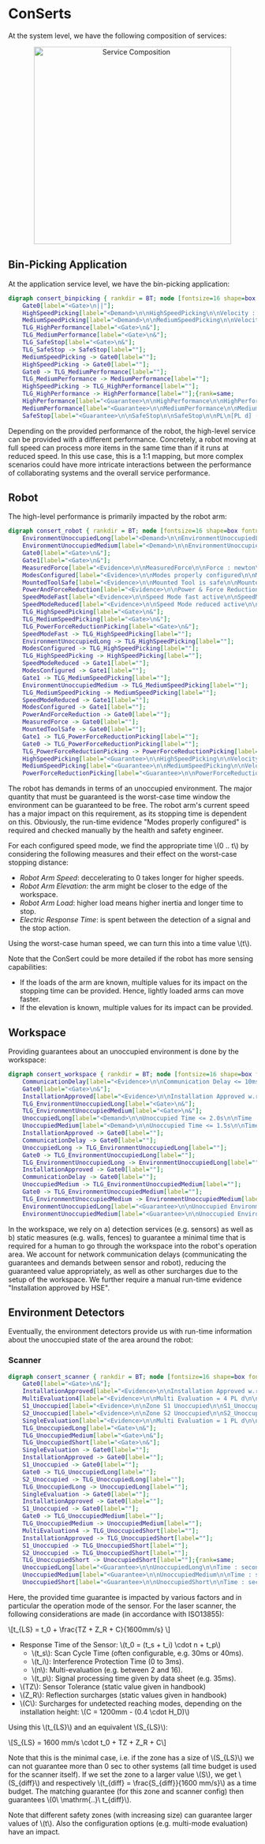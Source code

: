 <!--
SPDX-FileCopyrightText: 2022 Andreas Schmidt <andreas.schmidt@iese.fraunhofer.de>

SPDX-License-Identifier: CC-BY-SA-4.0
-->

# ConSerts

At the system level, we have the following composition of services:

<div style="text-align: center">
<a href="./ServicesComposition.svg">
<img alt="Service Composition" src="./ServicesComposition.svg" width="400em" />
</a>
</div>

## Bin-Picking Application

At the application service level, we have the bin-picking application:

```dot process
digraph consert_binpicking { rankdir = BT; node [fontsize=16 shape=box fontname="Verdana"];
    Gate0[label="<Gate>\n||"];
    HighSpeedPicking[label="<Demand>\n\nHighSpeedPicking\n\nVelocity : meter per second\n2.0..=3.0 (G <= D)\n\nPL\n[PL d] (D <= G)\n\nSIL\n[SIL 2] (D <= G)"];
    MediumSpeedPicking[label="<Demand>\n\nMediumSpeedPicking\n\nVelocity : meter per second\n0.0..=2.0 (G <= D)\n\nPL\n[PL d] (D <= G)\n\nSIL\n[SIL 2] (D <= G)"];
    TLG_HighPerformance[label="<Gate>\n&"];
    TLG_MediumPerformance[label="<Gate>\n&"];
    TLG_SafeStop[label="<Gate>\n&"];
    TLG_SafeStop -> SafeStop[label=""];
    MediumSpeedPicking -> Gate0[label=""];
    HighSpeedPicking -> Gate0[label=""];
    Gate0 -> TLG_MediumPerformance[label=""];
    TLG_MediumPerformance -> MediumPerformance[label=""];
    HighSpeedPicking -> TLG_HighPerformance[label=""];
    TLG_HighPerformance -> HighPerformance[label=""];{rank=same;
    HighPerformance[label="<Guarantee>\n\nHighPerformance\n\nHighPerformance\n\nPL\n[PL d] (D <= G)\n\nSIL\n[SIL 2] (D <= G)"];
    MediumPerformance[label="<Guarantee>\n\nMediumPerformance\n\nMediumPerformance\n\nPL\n[PL d] (D <= G)\n\nSIL\n[SIL 2] (D <= G)"];
    SafeStop[label="<Guarantee>\n\nSafeStop\n\nSafeStop\n\nPL\n[PL d] (D <= G)\n\nSIL\n[SIL 2] (D <= G)"];}{rank=same;}}
```

Depending on the provided performance of the robot, the high-level service can be provided with a different performance.
Concretely, a robot moving at full speed can process more items in the same time than if it runs at reduced speed.
In this use case, this is a 1:1 mapping, but more complex scenarios could have more intricate interactions between the performance of collaborating systems and the overall service performance.

## Robot

The high-level performance is primarily impacted by the robot arm:

```dot process
digraph consert_robot { rankdir = BT; node [fontsize=16 shape=box fontname="Verdana"];
    EnvironmentUnoccupiedLong[label="<Demand>\n\nEnvironmentUnoccupiedLong\n\nTime : second\n0.0..=1.98 (D <= G)\n\nPL\n[PL d] (D <= G)\n\nSIL\n[SIL 2] (D <= G)"];
    EnvironmentUnoccupiedMedium[label="<Demand>\n\nEnvironmentUnoccupiedMedium\n\nTime : second\n0.0..=1.48 (D <= G)\n\nPL\n[PL d] (D <= G)\n\nSIL\n[SIL 2] (D <= G)"];
    Gate0[label="<Gate>\n&"];
    Gate1[label="<Gate>\n&"];
    MeasuredForce[label="<Evidence>\n\nMeasuredForce\n\nForce : newton\n0.0..=2.0 (G <= D)"];
    ModesConfigured[label="<Evidence>\n\nModes properly configured\n\nModesConfigured"];
    MountedToolSafe[label="<Evidence>\n\nMounted Tool is safe\n\nMountedToolSafe"];
    PowerAndForceReduction[label="<Evidence>\n\nPower & Force Reduction active\n\nPowerAndForceReduction"];
    SpeedModeFast[label="<Evidence>\n\nSpeed Mode fast active\n\nSpeedModeFast"];
    SpeedModeReduced[label="<Evidence>\n\nSpeed Mode reduced active\n\nSpeedModeReduced"];
    TLG_HighSpeedPicking[label="<Gate>\n&"];
    TLG_MediumSpeedPicking[label="<Gate>\n&"];
    TLG_PowerForceReductionPicking[label="<Gate>\n&"];
    SpeedModeFast -> TLG_HighSpeedPicking[label=""];
    EnvironmentUnoccupiedLong -> TLG_HighSpeedPicking[label=""];
    ModesConfigured -> TLG_HighSpeedPicking[label=""];
    TLG_HighSpeedPicking -> HighSpeedPicking[label=""];
    SpeedModeReduced -> Gate1[label=""];
    ModesConfigured -> Gate1[label=""];
    Gate1 -> TLG_MediumSpeedPicking[label=""];
    EnvironmentUnoccupiedMedium -> TLG_MediumSpeedPicking[label=""];
    TLG_MediumSpeedPicking -> MediumSpeedPicking[label=""];
    SpeedModeReduced -> Gate1[label=""];
    ModesConfigured -> Gate1[label=""];
    PowerAndForceReduction -> Gate0[label=""];
    MeasuredForce -> Gate0[label=""];
    MountedToolSafe -> Gate0[label=""];
    Gate1 -> TLG_PowerForceReductionPicking[label=""];
    Gate0 -> TLG_PowerForceReductionPicking[label=""];
    TLG_PowerForceReductionPicking -> PowerForceReductionPicking[label=""];{rank=same;
    HighSpeedPicking[label="<Guarantee>\n\nHighSpeedPicking\n\nVelocity : meter per second\n2.0..=3.0 (G <= D)\n\nPL\n[PL d] (D <= G)\n\nSIL\n[SIL 2] (D <= G)"];
    MediumSpeedPicking[label="<Guarantee>\n\nMediumSpeedPicking\n\nVelocity : meter per second\n0.0..=2.0 (G <= D)\n\nPL\n[PL d] (D <= G)\n\nSIL\n[SIL 2] (D <= G)"];
    PowerForceReductionPicking[label="<Guarantee>\n\nPowerForceReductionPicking\n\nVelocity : meter per second\n0.0..=1.5 (G <= D)\n\nPL\n[PL d] (D <= G)\n\nSIL\n[SIL 2] (D <= G)"];}{rank=same;}}
```

The robot has demands in terms of an unoccupied environment.
The major quantity that must be guaranteed is the worst-case time window the environment can be guaranteed to be free.
The robot arm's current speed has a major impact on this requirement, as its stopping time is dependent on this.
Obviously, the run-time evidence "Modes properly configured" is required and checked manually by the health and safety engineer.

For each configured speed mode, we find the appropriate time \\(0 .. t\\) by considering the following measures and their effect on the worst-case stopping distance:

* *Robot Arm Speed*: deccelerating to 0 takes longer for higher speeds.
* *Robot Arm Elevation*: the arm might be closer to the edge of the workspace.
* *Robot Arm Load*: higher load means higher inertia and longer time to stop.
* *Electric Response Time*: is spent between the detection of a signal and the stop action.

Using the worst-case human speed, we can turn this into a time value \\(t\\).

Note that the ConSert could be more detailed if the robot has more sensing capabilities:

* If the loads of the arm are known, multiple values for its impact on the stopping time can be provided. Hence, lightly loaded arms can move faster.
* If the elevation is known, multiple values for its impact can be provided.

## Workspace

Providing guarantees about an unoccupied environment is done by the workspace:

```dot process
digraph consert_workspace { rankdir = BT; node [fontsize=16 shape=box fontname="Verdana"];
    CommunicationDelay[label="<Evidence>\n\nCommunication Delay <= 10ms\n\nTime : millisecond\n0.0..=10.0 (D <= G)"];
    Gate0[label="<Gate>\n&"];
    InstallationApproved[label="<Evidence>\n\nInstallation Approved w.r.t. ISO 13855\n\nInstallationApproved"];
    TLG_EnvironmentUnoccupiedLong[label="<Gate>\n&"];
    TLG_EnvironmentUnoccupiedMedium[label="<Gate>\n&"];
    UnoccupiedLong[label="<Demand>\n\nUnoccupied Time <= 2.0s\n\nTime : second\n0.0..=2.0 (D <= G)\n\nPL\n[PL d] (D <= G)\n\nSIL\n[SIL 2] (D <= G)"];
    UnoccupiedMedium[label="<Demand>\n\nUnoccupied Time <= 1.5s\n\nTime : second\n0.0..=1.5 (D <= G)\n\nPL\n[PL d] (D <= G)\n\nSIL\n[SIL 2] (D <= G)"];
    InstallationApproved -> Gate0[label=""];
    CommunicationDelay -> Gate0[label=""];
    UnoccupiedLong -> TLG_EnvironmentUnoccupiedLong[label=""];
    Gate0 -> TLG_EnvironmentUnoccupiedLong[label=""];
    TLG_EnvironmentUnoccupiedLong -> EnvironmentUnoccupiedLong[label=""];
    InstallationApproved -> Gate0[label=""];
    CommunicationDelay -> Gate0[label=""];
    UnoccupiedMedium -> TLG_EnvironmentUnoccupiedMedium[label=""];
    Gate0 -> TLG_EnvironmentUnoccupiedMedium[label=""];
    TLG_EnvironmentUnoccupiedMedium -> EnvironmentUnoccupiedMedium[label=""];{rank=same;
    EnvironmentUnoccupiedLong[label="<Guarantee>\n\nUnoccupied Environment Time <= 1.99s\n\nTime : second\n0.0..=1.99 (D <= G)\n\nPL\n[PL d] (D <= G)\n\nSIL\n[SIL 2] (D <= G)"];
    EnvironmentUnoccupiedMedium[label="<Guarantee>\n\nUnoccupied Environment Time <= 1.49s\n\nTime : second\n0.0..=1.49 (D <= G)\n\nPL\n[PL d] (D <= G)\n\nSIL\n[SIL 2] (D <= G)"];}{rank=same;}}
```

In the workspace, we rely on a) detection services (e.g. sensors) as well as b) static measures (e.g. walls, fences) to guarantee a minimal time that is required for a human to go through the workspace into the robot's operation area.
We account for network communication delays (communicating the guarantees and demands between sensor and robot), reducing the guaranteed value appropriately, as well as other surcharges due to the setup of the workspace.
We further require a manual run-time evidence "Installation approved by HSE".

## Environment Detectors

Eventually, the environment detectors provide us with run-time information about the unoccupied state of the area around the robot:

### Scanner

```dot process
digraph consert_scanner { rankdir = BT; node [fontsize=16 shape=box fontname="Verdana"];
    Gate0[label="<Gate>\n&"];
    InstallationApproved[label="<Evidence>\n\nInstallation Approved w.r.t. ISO 13855\n\nInstallationApproved"];
    MultiEvaluation4[label="<Evidence>\n\nMulti Evaluation = 4 PL d\n\nMultiEvaluation"];
    S1_Unoccupied[label="<Evidence>\n\nZone S1 Unoccupied\n\nS1_Unoccupied"];
    S2_Unoccupied[label="<Evidence>\n\nZone S2 Unoccupied\n\nS2_Unoccupied"];
    SingleEvaluation[label="<Evidence>\n\nMulti Evaluation = 1 PL d\n\nMultiEvaluation"];
    TLG_UnoccupiedLong[label="<Gate>\n&"];
    TLG_UnoccupiedMedium[label="<Gate>\n&"];
    TLG_UnoccupiedShort[label="<Gate>\n&"];
    SingleEvaluation -> Gate0[label=""];
    InstallationApproved -> Gate0[label=""];
    S1_Unoccupied -> Gate0[label=""];
    Gate0 -> TLG_UnoccupiedLong[label=""];
    S2_Unoccupied -> TLG_UnoccupiedLong[label=""];
    TLG_UnoccupiedLong -> UnoccupiedLong[label=""];
    SingleEvaluation -> Gate0[label=""];
    InstallationApproved -> Gate0[label=""];
    S1_Unoccupied -> Gate0[label=""];
    Gate0 -> TLG_UnoccupiedMedium[label=""];
    TLG_UnoccupiedMedium -> UnoccupiedMedium[label=""];
    MultiEvaluation4 -> TLG_UnoccupiedShort[label=""];
    InstallationApproved -> TLG_UnoccupiedShort[label=""];
    S1_Unoccupied -> TLG_UnoccupiedShort[label=""];
    S2_Unoccupied -> TLG_UnoccupiedShort[label=""];
    TLG_UnoccupiedShort -> UnoccupiedShort[label=""];{rank=same;
    UnoccupiedLong[label="<Guarantee>\n\nUnoccupiedLong\n\nTime : second\n0.0..=2.0 (D <= G)\n\nPL\n[PL d] (D <= G)\n\nSIL\n[SIL 2] (D <= G)"];
    UnoccupiedMedium[label="<Guarantee>\n\nUnoccupiedMedium\n\nTime : second\n0.0..=1.5 (D <= G)\n\nPL\n[PL d] (D <= G)\n\nSIL\n[SIL 2] (D <= G)"];
    UnoccupiedShort[label="<Guarantee>\n\nUnoccupiedShort\n\nTime : second\n0.0..=0.5 (D <= G)\n\nPL\n[PL d] (D <= G)\n\nSIL\n[SIL 2] (D <= G)"];}{rank=same;}}
```

Here, the provided time guarantee is impacted by various factors and in particular the operation mode of the sensor.
For the laser scanner, the following considerations are made (in accordance with ISO13855):

\\[t_{LS} = t_0 + \frac{TZ + Z_R + C}{1600mm/s} \\]

* Response Time of the Sensor: \\(t_0 = (t_s + t_i) \cdot n + t_p\\)
  * \\(t_s\\): Scan Cycle Time (often configurable, e.g. 30ms or 40ms).
  * \\(t_i\\): Interference Protection Time (0 to 3ms).
  * \\(n\\): Multi-evaluation (e.g. between 2 and 16).
  * \\(t_p\\): Signal processing time given by data sheet (e.g. 35ms).
* \\(TZ\\): Sensor Tolerance (static value given in handbook)
* \\(Z_R\\): Reflection surcharges (static values given in handbook)
* \\(C\\): Surcharges for undetected reaching modes, depending on the installation height: \\(C = 1200mm - (0.4 \cdot H_D)\\)

Using this \\(t_{LS}\\) and an equivalent \\(S_{LS}\\):

\\[S_{LS} = 1600 mm/s \cdot t_0 + TZ + Z_R + C\\]

Note that this is the minimal case, i.e. if the zone has a size of \\(S_{LS}\\) we can not guarantee more than 0 sec to other systems (all time budget is used for the scanner itself).
If we set the zone to a larger value \\(S\\), we get \\(S_{diff}\\) and respectively \\(t_{diff} = \frac{S_{diff}}{1600 mm/s}\\) as a time budget.
The matching guarantee (for this zone and scanner config) then guarantees \\(0\ \mathrm{..}\ t_{diff}\\).

Note that different safety zones (with increasing size) can guarantee larger values of \\(t\\).
Also the configuration options (e.g. multi-mode evaluation) have an impact.
